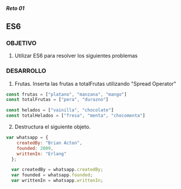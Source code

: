 ##### Reto 01
## ES6

### OBJETIVO
1. Utilizar ES6 para resolver los siguientes problemas

### DESARROLLO
 
1. Frutas. Inserta las frutas a totalFrutas utilizando "Spread Operator"

```javascript
const frutas = ["platano", "manzana", "mango"]
const totalFrutas = ["pera", "durazno"]

const helados = ["vainilla", "chocolate"]
const totalHelados = ["fresa", "menta", "chocomenta"]
```


2. Destructura el siguiente objeto.

```javascript
var whatsapp = {
    createdBy: "Brian Acton",
    founded: 2009,
    writtenIn: "Erlang"    
  };

  var createdBy = whatsapp.createdBy;
  var founded = whatsapp.founded;
  var writtenIn = whatsapp.writtenIn;
```
  
